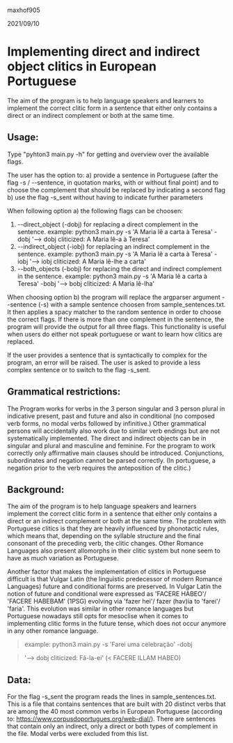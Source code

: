 
maxhof905

2021/09/10


# Implementing direct and indirect object clitics in European Portuguese

The aim of the program is to help language speakers and learners to implement the correct clitic form in a sentence that
either only contains a direct or an indirect complement or both at the same time.

## Usage:
Type "pyhton3 main.py -h" for getting and overview over the available flags.

The user has the option to:
a) provide a sentence in Portuguese (after the flag -s / --sentence, in quotation marks, with or without final point)
and to choose the complement that should be replaced by indicating a second flag
b) use the flag -s_sent without having to indicate further parameters

When following option a) the following flags can be choosen:
1) --direct_object (-dobj) for replacing a direct complement in the sentence.
example:    python3 main.py -s 'A Maria lê a carta à Teresa' -dobj
            '--> dobj cliticized: A Maria lê-a à Teresa'
2) --indirect_object (-iobj) for replacing an indirect complement in the sentence.
example:    python3 main.py -s 'A Maria lê a carta à Teresa' -iobj
            '--> iobj cliticized: A Maria lê-lhe a carta'
3) --both_objects (-bobj) for replacing the direct and indirect complement in the sentence.
example:    python3 main.py -s 'A Maria lê a carta à Teresa' -bobj
            '--> bobj cliticized: A Maria lê-lha'

When choosing option b) the program will replace the argparser argument --sentence (-s) with a sample sentence choosen from
sample_sentences.txt. It then applies a spacy matcher to the random sentence in order to choose the correct flags.
If there is more than one complement in the sentence, the program will provide the output for all three flags. This
functionality is useful when users do either not speak portuguese or want to learn how clitics are replaced.

If the user provides a sentence that is syntactically to complex for the program, an error will be raised. The user is
 asked to provide a less complex sentence or to switch to the flag -s_sent.

## Grammatical restrictions:
The Program works for verbs in the 3 person singular and 3 person plural in indicative present, past and future and also
in conditional (no composed verb forms, no modal verbs followed by infinitive.) Other grammatical persons will accidentally
also work due to similar verb endings but are not systematically implemented. The direct and indirect objects can be in
singular and plural and masculine and feminine. For the program to work correctly only affirmative main clauses should be
introduced. Conjunctions, subordinates and negation cannot be parsed correctly. (In portuguese, a negation prior to the
verb requires the anteposition of the clitic.)

## Background:
The aim of the program is to help language speakers and learners implement the correct clitic form in a sentence that
either only contains a direct or an indirect complement or both at the same time. The problem with Portuguese clitics
is that they are heavily influenced by phonotactic rules, which means that, depending on the syllable structure and the
final consonant of the preceding verb, the clitic changes. Other Romance Languages also present allomorphs in their
clitic system but none seem to have as much variation as Portuguese.

Another factor that makes the implementation of clitics in Portuguese difficult is that Vulgar Latin (the linguistic
predecessor of modern Romance Languages) future and conditional forms are preserved. In Vulgar Latin the notion of future
and conditional were expressed as 'FACERE HABEO'/ 'FACERE HABEBAM' (1PSG) evolving via 'fazer hei'/ fazer (hav)ia
to 'farei'/ 'faria'. This evolution was similar in other romance languages but Portuguese nowadays still opts for
mesoclise when it comes to implementing clitic forms in the future tense, which does not occur anymore in any other
romance language.

> example: python3 main.py -s 'Farei uma celebração' -dobj
         
> '--> dobj cliticized: Fá-la-ei' (< FACERE ILLAM HABEO)

## Data:
For the flag -s_sent the program reads the lines in sample_sentences.txt. This is a file that contains sentences
that are built with 20 distinct verbs that are among the 40 most common verbs in European Portuguese (according to:
https://www.corpusdoportugues.org/web-dial/). There are sentences that contain only an indirect, only a direct or both
types of complement in the file. Modal verbs were excluded from this list.




